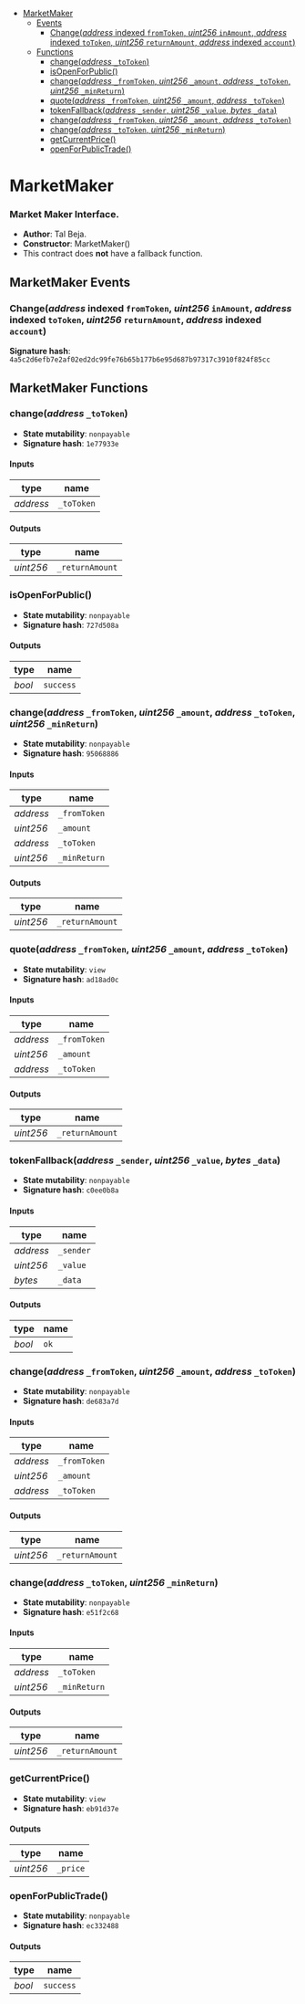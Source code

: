 * [MarketMaker](#marketmaker)
  * [Events](#marketmaker-events)
    * [Change(*address* indexed `fromToken`, *uint256* `inAmount`, *address* indexed `toToken`, *uint256* `returnAmount`, *address* indexed `account`)](#changeaddress-indexed-fromtoken-uint256-inamount-address-indexed-totoken-uint256-returnamount-address-indexed-account)
  * [Functions](#marketmaker-functions)
    * [change(*address* `_toToken`)](#changeaddress-_totoken)
    * [isOpenForPublic()](#isopenforpublic)
    * [change(*address* `_fromToken`, *uint256* `_amount`, *address* `_toToken`, *uint256* `_minReturn`)](#changeaddress-_fromtoken-uint256-_amount-address-_totoken-uint256-_minreturn)
    * [quote(*address* `_fromToken`, *uint256* `_amount`, *address* `_toToken`)](#quoteaddress-_fromtoken-uint256-_amount-address-_totoken)
    * [tokenFallback(*address* `_sender`, *uint256* `_value`, *bytes* `_data`)](#tokenfallbackaddress-_sender-uint256-_value-bytes-_data)
    * [change(*address* `_fromToken`, *uint256* `_amount`, *address* `_toToken`)](#changeaddress-_fromtoken-uint256-_amount-address-_totoken)
    * [change(*address* `_toToken`, *uint256* `_minReturn`)](#changeaddress-_totoken-uint256-_minreturn)
    * [getCurrentPrice()](#getcurrentprice)
    * [openForPublicTrade()](#openforpublictrade)

# MarketMaker

### Market Maker Interface.

- **Author**: Tal Beja.
- **Constructor**: MarketMaker()
- This contract does **not** have a fallback function.

## MarketMaker Events

### Change(*address* indexed `fromToken`, *uint256* `inAmount`, *address* indexed `toToken`, *uint256* `returnAmount`, *address* indexed `account`)

**Signature hash**: `4a5c2d6efb7e2af02ed2dc99fe76b65b177b6e95d687b97317c3910f824f85cc`

## MarketMaker Functions

### change(*address* `_toToken`)

- **State mutability**: `nonpayable`
- **Signature hash**: `1e77933e`

#### Inputs

| type      | name       |
| --------- | ---------- |
| *address* | `_toToken` |

#### Outputs

| type      | name            |
| --------- | --------------- |
| *uint256* | `_returnAmount` |

### isOpenForPublic()

- **State mutability**: `nonpayable`
- **Signature hash**: `727d508a`

#### Outputs

| type   | name      |
| ------ | --------- |
| *bool* | `success` |

### change(*address* `_fromToken`, *uint256* `_amount`, *address* `_toToken`, *uint256* `_minReturn`)

- **State mutability**: `nonpayable`
- **Signature hash**: `95068886`

#### Inputs

| type      | name         |
| --------- | ------------ |
| *address* | `_fromToken` |
| *uint256* | `_amount`    |
| *address* | `_toToken`   |
| *uint256* | `_minReturn` |

#### Outputs

| type      | name            |
| --------- | --------------- |
| *uint256* | `_returnAmount` |

### quote(*address* `_fromToken`, *uint256* `_amount`, *address* `_toToken`)

- **State mutability**: `view`
- **Signature hash**: `ad18ad0c`

#### Inputs

| type      | name         |
| --------- | ------------ |
| *address* | `_fromToken` |
| *uint256* | `_amount`    |
| *address* | `_toToken`   |

#### Outputs

| type      | name            |
| --------- | --------------- |
| *uint256* | `_returnAmount` |

### tokenFallback(*address* `_sender`, *uint256* `_value`, *bytes* `_data`)

- **State mutability**: `nonpayable`
- **Signature hash**: `c0ee0b8a`

#### Inputs

| type      | name      |
| --------- | --------- |
| *address* | `_sender` |
| *uint256* | `_value`  |
| *bytes*   | `_data`   |

#### Outputs

| type   | name |
| ------ | ---- |
| *bool* | `ok` |

### change(*address* `_fromToken`, *uint256* `_amount`, *address* `_toToken`)

- **State mutability**: `nonpayable`
- **Signature hash**: `de683a7d`

#### Inputs

| type      | name         |
| --------- | ------------ |
| *address* | `_fromToken` |
| *uint256* | `_amount`    |
| *address* | `_toToken`   |

#### Outputs

| type      | name            |
| --------- | --------------- |
| *uint256* | `_returnAmount` |

### change(*address* `_toToken`, *uint256* `_minReturn`)

- **State mutability**: `nonpayable`
- **Signature hash**: `e51f2c68`

#### Inputs

| type      | name         |
| --------- | ------------ |
| *address* | `_toToken`   |
| *uint256* | `_minReturn` |

#### Outputs

| type      | name            |
| --------- | --------------- |
| *uint256* | `_returnAmount` |

### getCurrentPrice()

- **State mutability**: `view`
- **Signature hash**: `eb91d37e`

#### Outputs

| type      | name     |
| --------- | -------- |
| *uint256* | `_price` |

### openForPublicTrade()

- **State mutability**: `nonpayable`
- **Signature hash**: `ec332488`

#### Outputs

| type   | name      |
| ------ | --------- |
| *bool* | `success` |

